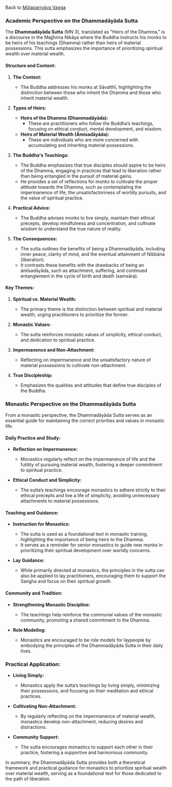 Back to [Mūlapariyāya Vagga](MūlapariyāyaVagga.md)

### Academic Perspective on the Dhammadāyāda Sutta

The **Dhammadāyāda Sutta** (MN 3), translated as "Heirs of the Dhamma," is a discourse in the Majjhima Nikāya where the Buddha instructs his monks to be heirs of his teachings (Dhamma) rather than heirs of material possessions. This sutta emphasizes the importance of prioritizing spiritual wealth over material wealth.

#### Structure and Content:

1. **The Context:**
   - The Buddha addresses his monks at Sāvatthī, highlighting the distinction between those who inherit the Dhamma and those who inherit material wealth.

2. **Types of Heirs:**
   - **Heirs of the Dhamma (Dhammadāyāda):**
     - These are practitioners who follow the Buddha’s teachings, focusing on ethical conduct, mental development, and wisdom.
   - **Heirs of Material Wealth (Āmisadāyāda):**
     - These are individuals who are more concerned with accumulating and inheriting material possessions.

3. **The Buddha's Teachings:**
   - The Buddha emphasizes that true disciples should aspire to be heirs of the Dhamma, engaging in practices that lead to liberation rather than being entangled in the pursuit of material gains.
   - He provides a set of reflections for monks to cultivate the proper attitude towards the Dhamma, such as contemplating the impermanence of life, the unsatisfactoriness of worldly pursuits, and the value of spiritual practice.

4. **Practical Advice:**
   - The Buddha advises monks to live simply, maintain their ethical precepts, develop mindfulness and concentration, and cultivate wisdom to understand the true nature of reality.

5. **The Consequences:**
   - The sutta outlines the benefits of being a Dhammadāyāda, including inner peace, clarity of mind, and the eventual attainment of Nibbāna (liberation).
   - It contrasts these benefits with the drawbacks of being an āmīsadāyāda, such as attachment, suffering, and continued entanglement in the cycle of birth and death (samsāra).

#### Key Themes:

1. **Spiritual vs. Material Wealth:**
   - The primary theme is the distinction between spiritual and material wealth, urging practitioners to prioritize the former.

2. **Monastic Values:**
   - The sutta reinforces monastic values of simplicity, ethical conduct, and dedication to spiritual practice.

3. **Impermanence and Non-Attachment:**
   - Reflecting on impermanence and the unsatisfactory nature of material possessions to cultivate non-attachment.

4. **True Discipleship:**
   - Emphasizes the qualities and attitudes that define true disciples of the Buddha.

### Monastic Perspective on the Dhammadāyāda Sutta

From a monastic perspective, the Dhammadāyāda Sutta serves as an essential guide for maintaining the correct priorities and values in monastic life.

#### Daily Practice and Study:

- **Reflection on Impermanence:**
  - Monastics regularly reflect on the impermanence of life and the futility of pursuing material wealth, fostering a deeper commitment to spiritual practice.

- **Ethical Conduct and Simplicity:**
  - The sutta’s teachings encourage monastics to adhere strictly to their ethical precepts and live a life of simplicity, avoiding unnecessary attachments to material possessions.

#### Teaching and Guidance:

- **Instruction for Monastics:**
  - The sutta is used as a foundational text in monastic training, highlighting the importance of being heirs to the Dhamma.
  - It serves as a reminder for senior monastics to guide new monks in prioritizing their spiritual development over worldly concerns.

- **Lay Guidance:**
  - While primarily directed at monastics, the principles in the sutta can also be applied to lay practitioners, encouraging them to support the Saṅgha and focus on their spiritual growth.

#### Community and Tradition:

- **Strengthening Monastic Discipline:**
  - The teachings help reinforce the communal values of the monastic community, promoting a shared commitment to the Dhamma.
  
- **Role Modeling:**
  - Monastics are encouraged to be role models for laypeople by embodying the principles of the Dhammadāyāda Sutta in their daily lives.

### Practical Application:

- **Living Simply:**
  - Monastics apply the sutta’s teachings by living simply, minimizing their possessions, and focusing on their meditation and ethical practices.

- **Cultivating Non-Attachment:**
  - By regularly reflecting on the impermanence of material wealth, monastics develop non-attachment, reducing desires and distractions.

- **Community Support:**
  - The sutta encourages monastics to support each other in their practice, fostering a supportive and harmonious community.

In summary, the Dhammadāyāda Sutta provides both a theoretical framework and practical guidance for monastics to prioritize spiritual wealth over material wealth, serving as a foundational text for those dedicated to the path of liberation.

